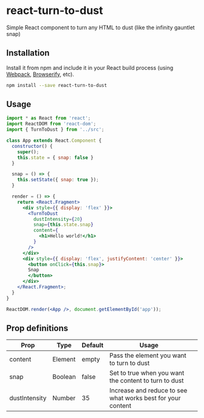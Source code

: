 # react-turn-to-dust

Simple React component to turn any HTML to dust (like the infinity gauntlet snap)

## Installation

Install it from npm and include it in your React build process (using [Webpack](http://webpack.github.io/), [Browserify](http://browserify.org/), etc).

```bash
npm install --save react-turn-to-dust
```

## Usage

```jsx static
import * as React from 'react';
import ReactDOM from 'react-dom';
import { TurnToDust } from '../src';

class App extends React.Component {
  constructor() {
    super();
    this.state = { snap: false }
  }

  snap = () => {
    this.setState({ snap: true });
  }

  render = () => {
    return <React.Fragment>
      <div style={{ display: 'flex' }}>
        <TurnToDust
          dustIntensity={20}
          snap={this.state.snap}
          content={
            <h1>Hello world!</h1>
          }
        />
      </div>
      <div style={{ display: 'flex', justifyContent: 'center' }}>
        <button onClick={this.snap}>
        Snap
        </button>
      </div>
    </React.Fragment>;
  }
}

ReactDOM.render(<App />, document.getElementById('app'));
```

## Prop definitions

| Prop          | Type    | Default | Usage                                                       |   |
|---------------|---------|---------|-------------------------------------------------------------|---|
| content       | Element | empty   | Pass the element you want to turn to dust                   |   |
| snap          | Boolean | false   | Set to true when you want the content to turn to dust       |   |
| dustIntensity | Number  | 35      | Increase and reduce to see what works best for your content |   |